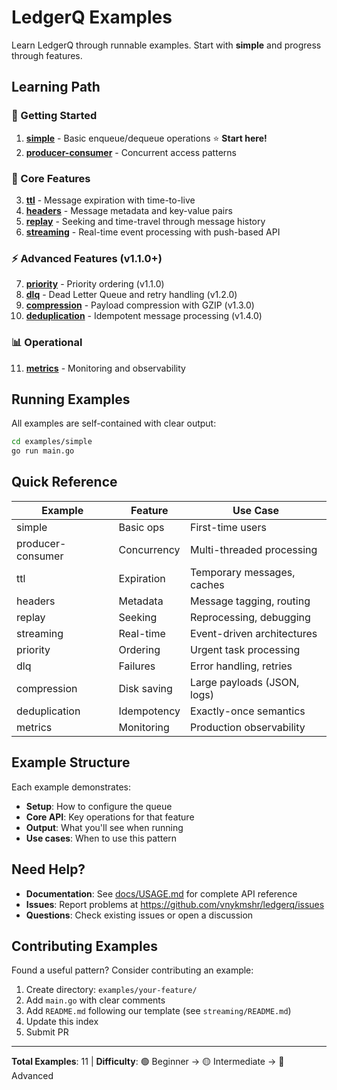 # LedgerQ Examples

Learn LedgerQ through runnable examples. Start with **simple** and progress through features.

## Learning Path

### 🔰 Getting Started
1. **[simple](simple/)** - Basic enqueue/dequeue operations ⭐ **Start here!**
2. **[producer-consumer](producer-consumer/)** - Concurrent access patterns

### 🚀 Core Features
3. **[ttl](ttl/)** - Message expiration with time-to-live
4. **[headers](headers/)** - Message metadata and key-value pairs
5. **[replay](replay/)** - Seeking and time-travel through message history
6. **[streaming](streaming/)** - Real-time event processing with push-based API

### ⚡ Advanced Features (v1.1.0+)
7. **[priority](priority/)** - Priority ordering (v1.1.0)
8. **[dlq](dlq/)** - Dead Letter Queue and retry handling (v1.2.0)
9. **[compression](compression/)** - Payload compression with GZIP (v1.3.0)
10. **[deduplication](deduplication/)** - Idempotent message processing (v1.4.0)

### 📊 Operational
11. **[metrics](metrics/)** - Monitoring and observability

## Running Examples

All examples are self-contained with clear output:

```bash
cd examples/simple
go run main.go
```

## Quick Reference

| Example | Feature | Use Case |
|---------|---------|----------|
| simple | Basic ops | First-time users |
| producer-consumer | Concurrency | Multi-threaded processing |
| ttl | Expiration | Temporary messages, caches |
| headers | Metadata | Message tagging, routing |
| replay | Seeking | Reprocessing, debugging |
| streaming | Real-time | Event-driven architectures |
| priority | Ordering | Urgent task processing |
| dlq | Failures | Error handling, retries |
| compression | Disk saving | Large payloads (JSON, logs) |
| deduplication | Idempotency | Exactly-once semantics |
| metrics | Monitoring | Production observability |

## Example Structure

Each example demonstrates:
- **Setup**: How to configure the queue
- **Core API**: Key operations for that feature
- **Output**: What you'll see when running
- **Use cases**: When to use this pattern

## Need Help?

- **Documentation**: See [docs/USAGE.md](../docs/USAGE.md) for complete API reference
- **Issues**: Report problems at https://github.com/vnykmshr/ledgerq/issues
- **Questions**: Check existing issues or open a discussion

## Contributing Examples

Found a useful pattern? Consider contributing an example:
1. Create directory: `examples/your-feature/`
2. Add `main.go` with clear comments
3. Add `README.md` following our template (see `streaming/README.md`)
4. Update this index
5. Submit PR

---

**Total Examples**: 11 | **Difficulty**: 🟢 Beginner → 🟡 Intermediate → 🔴 Advanced
